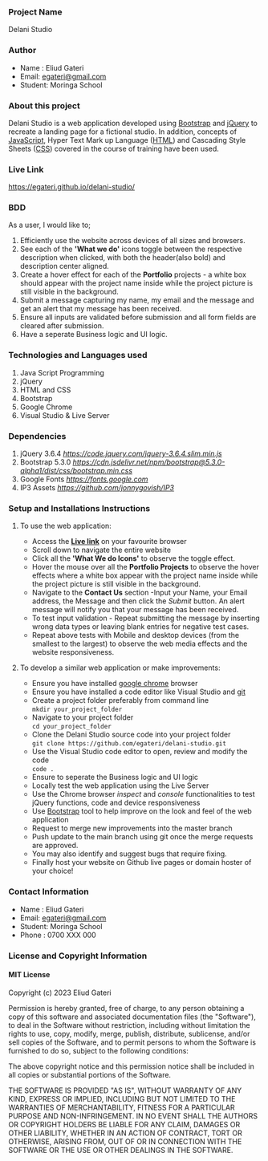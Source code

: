 ### Project Name
Delani Studio

### Author
 - Name : Eliud Gateri
 - Email: egateri@gmail.com
 - Student: Moringa School
 
### About this project
Delani Studio is a web application developed using [Bootstrap][1] and [jQuery][2] to recreate a landing page for a fictional studio. In addition, concepts of [JavaScript][3], Hyper Text Mark up Language ([HTML][4]) and Cascading Style Sheets ([CSS][5]) covered in the course of training have been used.

[1]: <https://getbootstrap.com/> "Bootstrap"
[2]: <https://jquery.com/> "jQuery"
[3]: <https://developer.mozilla.org/en-US/docs/Web/JavaScript> "JavaScript"
[4]: <https://www.w3schools.com/html/> "Hyper Text Mark up Language"
[5]: <https://developer.mozilla.org/en-US/docs/Web/CSS> "Cascading Style Sheets"  

### Live Link
 https://egateri.github.io/delani-studio/
 
### BDD
  As a user, I would like to;  
  1. Efficiently use the website across devices of all sizes and browsers.
  1. See each of the **'What we do'**  icons toggle between the respective description when clicked, with both the header(also bold) and description center aligned.  
  1. Create a hover effect for each of the **Portfolio** projects - a white box should appear with the project name inside while the project picture is still visible in the background.
  1. Submit a message capturing my name, my email and the message and get an alert that my message has been received.
  1. Ensure all inputs are validated before submission and all form fields are cleared after submission.
  1. Have a seperate Business logic and UI logic.  

### Technologies and Languages used
 1. Java Script Programming
 1. jQuery
 1. HTML and CSS 
 1. Bootstrap
 1. Google Chrome
 1. Visual Studio & Live Server
 
### Dependencies
 1. jQuery 3.6.4 _https://code.jquery.com/jquery-3.6.4.slim.min.js_
 1. Bootstrap 5.3.0  _https://cdn.jsdelivr.net/npm/bootstrap@5.3.0-alpha1/dist/css/bootstrap.min.css_
 1. Google Fonts _https://fonts.google.com_
 1. IP3 Assets _https://github.com/jonnygovish/IP3_

### Setup and Installations Instructions
 1. To use the web application:  
    - Access the **[Live link](https://egateri.github.io/delani-studio/)** on your favourite browser
    - Scroll down to navigate the entire website
    - Click all the **'What We do Icons'** to observe the toggle effect. 
    - Hover the mouse over all the **Portfolio Projects** to observe the hover effects where a white box appear with the project name inside while the project picture is still visible in the background.
    - Navigate to the **Contact Us** section -Input your Name, your Email address, the Message and then click the *Submit* button. An alert message will notify you that your message has been received.
    - To test input validation - Repeat submitting the message by inserting wrong data types or leaving blank entries for negative test cases.
    - Repeat above tests with Mobile and desktop devices (from the smallest to the largest) to observe the web media effects and the website responsiveness. 
     
 2. To develop a similar web application or make improvements: 
    - Ensure you have installed [google chrome](https://www.google.com/chrome/) browser 
    - Ensure you have installed a code editor like Visual Studio and [git](https://git-scm.com/download/win)
    - Create a project folder preferably from command line  
       `mkdir your_project_folder`
    - Navigate to your project folder  
       `cd your_project_folder`  
    - Clone the Delani Studio source code into your project folder    
       `git clone https://github.com/egateri/delani-studio.git`
    - Use the Visual Studio code editor to open, review and modify the code   
       `code .`     
	 - Ensure to seperate the Business logic and UI logic
    - Locally test the web application using the Live Server 
    - Use the Chrome browser _inspect_ and _console_ functionalities to test jQuery functions, code and device responsiveness	
    - Use [Bootstrap](https://getbootstrap.com/) tool to help improve on the look and feel of the web application  
    - Request to merge new improvements into the master branch  
    - Push update to the main branch using git once the merge requests are approved.    
    - You may also identify and suggest bugs that require fixing.
	 - Finally host your website on Github live pages or domain hoster of your choice!  

### Contact Information
 - Name : Eliud Gateri
 - Email: egateri@gmail.com
 - Student: Moringa School
 - Phone : 0700 XXX 000

###  License and Copyright Information
#### MIT License
Copyright (c) 2023 Eliud Gateri 

Permission is hereby granted, free of charge, to any person obtaining a copy of this software and associated documentation files (the "Software"), to deal in the Software without restriction, including without limitation the rights to use, copy, modify, merge, publish, distribute, sublicense, and/or sell copies of the Software, and to permit persons to whom the Software is furnished to do so, subject to the following conditions:  

The above copyright notice and this permission notice shall be included in all copies or substantial portions of the Software. 

THE SOFTWARE IS PROVIDED "AS IS", WITHOUT WARRANTY OF ANY KIND, EXPRESS OR IMPLIED, INCLUDING BUT NOT LIMITED TO THE WARRANTIES OF MERCHANTABILITY, FITNESS FOR A PARTICULAR PURPOSE AND NON-INFRINGEMENT. IN NO EVENT SHALL THE AUTHORS OR COPYRIGHT HOLDERS BE LIABLE FOR ANY CLAIM, DAMAGES OR OTHER LIABILITY, WHETHER IN AN ACTION OF CONTRACT, TORT OR OTHERWISE, ARISING FROM, OUT OF OR IN CONNECTION WITH THE SOFTWARE OR THE USE OR OTHER DEALINGS IN THE SOFTWARE. 

